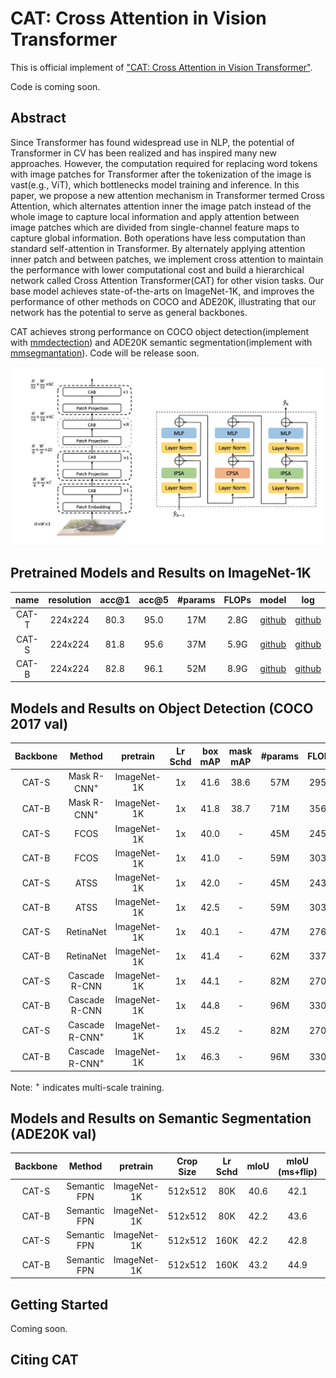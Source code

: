 # CAT: Cross Attention in Vision Transformer
This is official implement of ["CAT: Cross Attention in Vision Transformer"]().

Code is coming soon.

## Abstract

Since Transformer has found widespread use in NLP, the potential of Transformer in CV has been realized and has inspired many new approaches. However, the computation required for replacing word tokens with image patches for Transformer after the tokenization of the image is vast(e.g., ViT), which bottlenecks model training and inference. In this paper, we propose a new attention mechanism in Transformer termed Cross Attention, which alternates attention inner the image patch instead of the whole image to capture local information and apply attention between image patches which are divided from single-channel feature maps to capture global information. Both operations have less computation than standard self-attention in Transformer. By alternately applying attention inner patch and between patches, we implement cross attention to maintain the performance with lower computational cost and build a hierarchical network called Cross Attention Transformer(CAT) for other vision tasks. Our base model achieves state-of-the-arts on ImageNet-1K, and improves the performance of other methods on COCO and ADE20K, illustrating that our network has the potential to serve as general backbones.

CAT achieves strong performance on COCO object detection(implement with [mmdectection](https://github.com/open-mmlab/mmdetection)) and ADE20K semantic segmentation(implement with [mmsegmantation](https://github.com/open-mmlab/mmsegmentation)). Code will be release soon.

![architecture](figures/architecture.jpg)

## Pretrained Models and Results on ImageNet-1K

| name  | resolution |acc@1 | acc@5 | #params | FLOPs | model | log |
| :---: | :---: | :---: | :---: | :---: | :---: |:---: |:---: |
| CAT-T | 224x224 | 80.3 | 95.0 | 17M | 2.8G | [github](https://github.com/linhezheng19/CAT/releases/download/untagged-0f39dafcec47a4003737/cat_tiny.pth) | [github](https://github.com/linhezheng19/CAT/releases/download/untagged-9a38f9e3a84784940977/cat_tiny_log.txt)|
| CAT-S | 224x224 | 81.8 | 95.6 | 37M | 5.9G | [github](https://github.com/linhezheng19/CAT/releases/download/untagged-0f39dafcec47a4003737/cat_small.pth) | [github](https://github.com/linhezheng19/CAT/releases/download/untagged-9a38f9e3a84784940977/cat_small_log.txt) |
| CAT-B | 224x224 | 82.8 | 96.1 | 52M | 8.9G  | [github](https://github.com/linhezheng19/CAT/releases/download/untagged-0f39dafcec47a4003737/cat_base.pth) | [github](https://github.com/linhezheng19/CAT/releases/download/untagged-9a38f9e3a84784940977/cat_base_log.txt) |

## Models and Results on Object Detection (COCO 2017 val)

| Backbone | Method | pretrain | Lr Schd | box mAP | mask mAP | #params | FLOPs | model | log |
| :---: | :---: | :---: | :---: | :---: | :---: | :---: | :---: | :---: | :---: |
| CAT-S | Mask R-CNN<sup>+</sup> | ImageNet-1K | 1x | 41.6 | 38.6 | 57M | 295G | [github](https://github.com/linhezheng19/CAT/releases/download/untagged-0f39dafcec47a4003737/mask_rcnn_cat_small_1x_ms.pth) | [github](https://github.com/linhezheng19/CAT/releases/download/untagged-9a38f9e3a84784940977/mask_rcnn_cat_small_1x_ms.txt)|
| CAT-B | Mask R-CNN<sup>+</sup> | ImageNet-1K | 1x | 41.8 | 38.7 | 71M | 356G | [github](https://github.com/linhezheng19/CAT/releases/download/untagged-0f39dafcec47a4003737/mask_rcnn_cat_base_1x_ms.pth) | [github](https://github.com/linhezheng19/CAT/releases/download/untagged-9a38f9e3a84784940977/mask_rcnn_cat_base_1x_ms.txt)|
| CAT-S | FCOS | ImageNet-1K | 1x | 40.0 | - | 45M | 245G | [github](https://github.com/linhezheng19/CAT/releases/download/untagged-0f39dafcec47a4003737/fcos_cat_small_1x.pth) | [github](https://github.com/linhezheng19/CAT/releases/download/untagged-9a38f9e3a84784940977/fcos_cat_samll_1x.txt)|
| CAT-B | FCOS | ImageNet-1K | 1x | 41.0 | - | 59M | 303G | [github](https://github.com/linhezheng19/CAT/releases/download/untagged-0f39dafcec47a4003737/fcos_cat_base_1x.pth) | [github](https://github.com/linhezheng19/CAT/releases/download/untagged-9a38f9e3a84784940977/fcos_cat_base_1x.txt)|
| CAT-S | ATSS | ImageNet-1K | 1x | 42.0 | - | 45M | 243G | [github](https://github.com/linhezheng19/CAT/releases/download/untagged-0f39dafcec47a4003737/atss_cat_small_1x.pth) | [github](https://github.com/linhezheng19/CAT/releases/download/untagged-9a38f9e3a84784940977/atss_cat_small_1x.txt)|
| CAT-B | ATSS | ImageNet-1K | 1x | 42.5 | - | 59M | 303G | [github](https://github.com/linhezheng19/CAT/releases/download/untagged-0f39dafcec47a4003737/atss_cat_base_1x.pth) | [github](https://github.com/linhezheng19/CAT/releases/download/untagged-9a38f9e3a84784940977/atss_cat_base_1x.txt)|
| CAT-S | RetinaNet | ImageNet-1K | 1x | 40.1 | - | 47M | 276G | [github](https://github.com/linhezheng19/CAT/releases/download/untagged-0f39dafcec47a4003737/retinanet_cat_small_1x.pth) | [github](https://github.com/linhezheng19/CAT/releases/download/untagged-9a38f9e3a84784940977/retinanet_cat_small_1x.txt)|
| CAT-B | RetinaNet | ImageNet-1K | 1x | 41.4 | - | 62M | 337G | [github](https://github.com/linhezheng19/CAT/releases/download/untagged-0f39dafcec47a4003737/retinanet_cat_base_1x.pth) | [github](https://github.com/linhezheng19/CAT/releases/download/untagged-9a38f9e3a84784940977/retinanet_cat_base_1x.txt)|
| CAT-S | Cascade R-CNN | ImageNet-1K | 1x | 44.1 | - | 82M | 270G | [github](https://github.com/linhezheng19/CAT/releases/download/untagged-0f39dafcec47a4003737/cascade_rcnn_cat_small_1x.pth) | [github](https://github.com/linhezheng19/CAT/releases/download/untagged-9a38f9e3a84784940977/cascade_cat_small_1x.txt)|
| CAT-B | Cascade R-CNN | ImageNet-1K | 1x | 44.8 | - | 96M | 330G | [github](https://github.com/linhezheng19/CAT/releases/download/untagged-0f39dafcec47a4003737/cascade_rcnn_cat_base_1x.pth) | [github](https://github.com/linhezheng19/CAT/releases/download/untagged-9a38f9e3a84784940977/cascade_cat_base_1x.txt)|
| CAT-S | Cascade R-CNN<sup>+</sup> | ImageNet-1K | 1x | 45.2 | - | 82M | 270G | [github](https://github.com/linhezheng19/CAT/releases/download/untagged-0f39dafcec47a4003737/cascade_rcnn_cat_small_1x_ms.pth) | [github](https://github.com/linhezheng19/CAT/releases/download/untagged-9a38f9e3a84784940977/cascade_cat_small_1x_ms.txt)|
| CAT-B | Cascade R-CNN<sup>+</sup> | ImageNet-1K | 1x | 46.3 | - | 96M | 330G | [github](https://github.com/linhezheng19/CAT/releases/download/untagged-0f39dafcec47a4003737/cascade_rcnn_cat_base_1x_ms.pth) | [github](https://github.com/linhezheng19/CAT/releases/download/untagged-9a38f9e3a84784940977/cascade_cat_base_1x_ms.txt)|

Note: <sup>+</sup> indicates multi-scale training.

## Models and Results on Semantic Segmentation (ADE20K val)

| Backbone | Method | pretrain | Crop Size | Lr Schd | mIoU | mIoU (ms+flip) | #params | FLOPs | model | log |
| :---: | :---: | :---: | :---: | :---: | :---: | :---: | :---: | :---: | :---: | :---: | 
| CAT-S | Semantic FPN | ImageNet-1K | 512x512 | 80K | 40.6 | 42.1 | 41M | 214G | [github](https://github.com/linhezheng19/CAT/releases/download/untagged-0f39dafcec47a4003737/semantic_fpn_cat_small_80k_ade20k.pth) | Coming |
| CAT-B | Semantic FPN | ImageNet-1K | 512x512 | 80K | 42.2 | 43.6 | 55M | 276G | [github](https://github.com/linhezheng19/CAT/releases/download/untagged-0f39dafcec47a4003737/semantic_fpn_cat_base_80k_ade20k.pth) | Coming |
| CAT-S | Semantic FPN | ImageNet-1K | 512x512 | 160K | 42.2 | 42.8 | 41M | 214G | [github](https://github.com/linhezheng19/CAT/releases/download/untagged-0f39dafcec47a4003737/semantic_fpn_cat_small_160k_ade20k.pth) | Coming |
| CAT-B | Semantic FPN | ImageNet-1K | 512x512 | 160K | 43.2 | 44.9 | 55M | 276G | [github](https://github.com/linhezheng19/CAT/releases/download/untagged-0f39dafcec47a4003737/semantic_fpn_cat_base_160k_ade20k.pth) | Coming |

## Getting Started
Coming soon.

## Citing CAT
